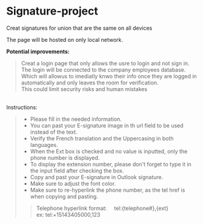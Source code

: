 # Signature-project
Creat signatures for union that are the same on all devices

The page will be hosted on only local network.

<b>Potential improvements:</b>
> Creat a login page that only allows the usre to login and not sign in.
> <br>The login will be connected to the company employees database. Which will allowus to imediatly knwo their info once they are logged in automatically and only leaves the room for verification.
> <br>This could limit security risks and human mistakes


<br>
Instructions:

>- Please fill in the needed information.
>- You can past your E-signature image in th url field to be used instead of the text.
>- Verify the French translation and the Uppercasing in both languages.
>- When the Ext box is checked and no value is inputted, only the phone number is displayed.
>- To display the extension number, please don't forget to type it in the input field after checking the box.
>- Copy and past your E-signature in Outlook signature.
>- Make sure to adjust the font color.
>- Make sure to re-hyperlink the phone number, as the tel href is when copying and pasting.
>>Telephone hyperlink format:&nbsp;&nbsp;&nbsp;&nbsp;&nbsp;tel:{telephone#},{ext}
>><br>ex: tel:+15143405000,123